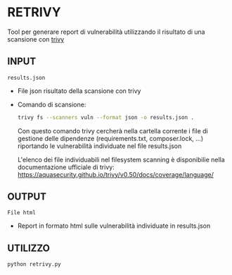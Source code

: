 
# RETRIVY

Tool per generare report di vulnerabilità utilizzando il risultato di una scansione con [trivy](https://trivy.dev)
## INPUT

`results.json`
  - File json risultato della scansione con trivy
  - Comando di scansione:
    ```bash
    trivy fs --scanners vuln --format json -o results.json .
    ```
  	Con questo comando trivy cercherà nella cartella corrente i file di gestione delle dipendenze (requirements.txt, composer.lock, ...) riportando le vulnerabilità individuate nel file results.json

    L'elenco dei file individuabili nel filesystem scanning è disponibilie nella documentazione ufficiale di trivy:
    https://aquasecurity.github.io/trivy/v0.50/docs/coverage/language/

## OUTPUT

`File html` 
  - Report in formato html sulle vulnerabilità individuate in results.json

## UTILIZZO

```bash
python retrivy.py
```
